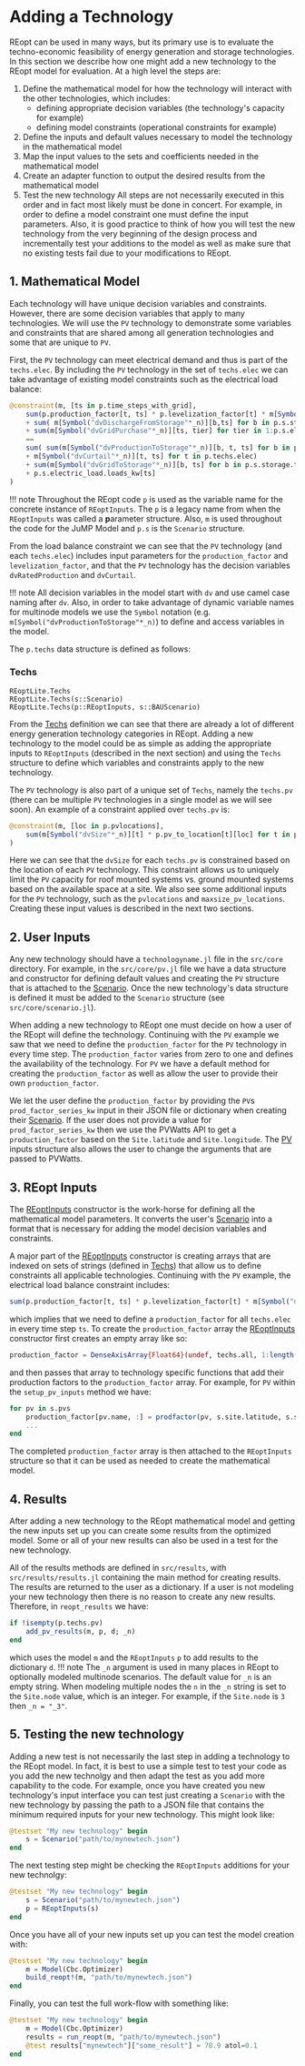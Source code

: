 # Adding a Technology
REopt can be used in many ways, but its primary use is to evaluate the techno-economic feasibility of energy generation and storage technologies. In this section we describe how one might add a new technology to the REopt model for evaluation. At a high level the steps are:
1. Define the mathematical model for how the technology will interact with the other technologies, which includes:
    - defining appropriate decision variables (the technology's capacity for example)
    - defining model constraints (operational constraints for example)
2. Define the inputs and default values necessary to model the technology in the mathematical model
3. Map the input values to the sets and coefficients needed in the mathematical model
4. Create an adapter function to output the desired results from the mathematical model
5. Test the new technology
All steps are not necessarily executed in this order and in fact most likely must be done in concert. For example, in order to define a model constraint one must define the input parameters. Also, it is good practice to think of how you will test the new technology from the very beginning of the design process and incrementally test your additions to the model as well as make sure that no existing tests fail due to your modifications to REopt.

## 1. Mathematical Model
Each technology will have unique decision variables and constraints. However, there are some decision variables that apply to many technologies. We will use the `PV` technology to demonstrate some variables and constraints that are shared among all generation technologies and some that are unique to `PV`.

First, the `PV` technology can meet electrical demand and thus is part of the `techs.elec`. By including the `PV` technology in the set of `techs.elec` we can take advantage of existing model constraints such as the electrical load balance:
```julia
@constraint(m, [ts in p.time_steps_with_grid],
    sum(p.production_factor[t, ts] * p.levelization_factor[t] * m[Symbol("dvRatedProduction"*_n)][t,ts] for t in p.techs.elec) 
    + sum( m[Symbol("dvDischargeFromStorage"*_n)][b,ts] for b in p.s.storage.types ) 
    + sum(m[Symbol("dvGridPurchase"*_n)][ts, tier] for tier in 1:p.s.electric_tariff.n_energy_tiers) 
    ==
    sum( sum(m[Symbol("dvProductionToStorage"*_n)][b, t, ts] for b in p.s.storage.types) 
    + m[Symbol("dvCurtail"*_n)][t, ts] for t in p.techs.elec)
    + sum(m[Symbol("dvGridToStorage"*_n)][b, ts] for b in p.s.storage.types)
    + p.s.electric_load.loads_kw[ts]
)
```
!!! note
    Throughout the REopt code `p` is used as the variable name for the concrete instance of `REoptInputs`. The `p` is a legacy name from when the `REoptInputs` was called a **p**arameter structure.
    Also, `m` is used throughout the code for the JuMP Model and `p.s` is the `Scenario` structure.

From the load balance constraint we can see that the `PV` technology (and each `techs.elec`) includes input parameters for the `production_factor` and `levelization_factor`, and that the `PV` technology has the decision variables `dvRatedProduction` and `dvCurtail`.

!!! note
    All decision variables in the model start with `dv` and use camel case naming after `dv`. Also, in order to take advantage of dynamic variable names for multinode models we use the `Symbol` notation (e.g. `m[Symbol("dvProductionToStorage"*_n)`) to define and access variables in the model.

The `p.techs` data structure is defined as follows:
### Techs
```@docs
REoptLite.Techs
REoptLite.Techs(s::Scenario)
REoptLite.Techs(p::REoptInputs, s::BAUScenario)
```

From the [Techs](@ref) definition we can see that there are already a lot of different energy generation technology categories in REopt. Adding a new technology to the model could be as simple as adding the appropriate inputs to `REoptInputs` (described in the next section) and using the `Techs` structure to define which variables and constraints apply to the new technology.

The `PV` technology is also part of a unique set of `Techs`, namely the `techs.pv` (there can be multiple `PV` technologies in a single model as we will see soon). An example of a constraint applied over `techs.pv` is:
```julia
@constraint(m, [loc in p.pvlocations],
    sum(m[Symbol("dvSize"*_n)][t] * p.pv_to_location[t][loc] for t in p.techs.pv) <= p.maxsize_pv_locations[loc]
)
```
Here we can see that the `dvSize` for each `techs.pv` is constrained based on the location of each `PV` technology. This constraint allows us to uniquely limit the `PV` capacity for roof mounted systems vs. ground mounted systems based on the available space at a site. We also see some additional inputs for the `PV` technology, such as the `pvlocations` and `maxsize_pv_locations`. Creating these input values is described in the next two sections.

## 2. User Inputs
Any new technology should have a `technologyname.jl` file in the `src/core` directory. For example, in the `src/core/pv.jl` file we have a data structure and constructor for defining default values and creating the `PV` structure that is attached to the [Scenario](@ref). Once the new technology's data structure is defined it must be added to the `Scenario` structure (see `src/core/scenario.jl`). 

When adding a new technology to REopt one must decide on how a user of the REopt will define the technology. Continuing with the `PV` example we saw that we need to define the `production_factor` for the `PV` technology in every time step. The `production_factor` varies from zero to one and defines the availability of the technology. For `PV` we have a default method for creating the `production_factor` as well as allow the user to provide their own `production_factor`.

We let the user define the `production_factor` by providing the `PV`s `prod_factor_series_kw` input in their JSON file or dictionary when creating their [Scenario](@ref). If the user does not provide a value for `prod_factor_series_kw` then we use the PVWatts API to get a `production_factor` based on the `Site.latitude` and `Site.longitude`. The [PV](@ref) inputs structure also allows the user to change the arguments that are passed to PVWatts.


## 3. REopt Inputs
The [REoptInputs](@ref) constructor is the work-horse for defining all the mathematical model parameters. It converts the user's [Scenario](@ref) into a format that is necessary for adding the model decision variables and constraints.

A major part of the [REoptInputs](@ref) constructor is creating arrays that are indexed on sets of strings (defined in [Techs](@ref)) that allow us to define constraints all applicable technologies. Continuing with the `PV` example, the electrical load balance constraint includes:
```julia
sum(p.production_factor[t, ts] * p.levelization_factor[t] * m[Symbol("dvRatedProduction"*_n)][t,ts] for t in p.techs.elec) 
```
which implies that we need to define a `production_factor` for all `techs.elec` in every time step `ts`. To create the `production_factor` array the [REoptInputs](@ref) constructor first creates an empty array like so:
```julia
production_factor = DenseAxisArray{Float64}(undef, techs.all, 1:length(s.electric_load.loads_kw))
```
and then passes that array to technology specific functions that add their production factors to the `production_factor` array. For example, for `PV` within the `setup_pv_inputs` method we have:
```julia
for pv in s.pvs
    production_factor[pv.name, :] = prodfactor(pv, s.site.latitude, s.site.longitude)
    ...
end
```
The completed `production_factor` array is then attached to the `REoptInputs` structure so that it can be used as needed to create the mathematical model.

## 4. Results
After adding a new technology to the REopt mathematical model and getting the new inputs set up you can create some results from the optimized model. Some or all of your new results can also be used in a test for the new technology.

All of the results methods are defined in `src/results`, with `src/results/results.jl` containing the main method for creating results. The results are returned to the user as a dictionary. If a user is not modeling your new technology then there is no reason to create any new results. Therefore, in `reopt_results` we have:
```julia
if !isempty(p.techs.pv)
    add_pv_results(m, p, d; _n)
end
```
which uses the model `m` and the `REoptInputs` `p` to add results to the dictionary `d`.
!!! note
    The `_n` argument is used in many places in REopt to optionally modeled multinode scenarios. The default value for `_n` is an empty string. When modeling multiple nodes the `n` in the `_n` string is set to the `Site.node` value, which is an integer. For example, if the `Site.node` is `3` then `_n = "_3"`.

## 5. Testing the new technology
Adding a new test is not necessarily the last step in adding a technology to the REopt model. In fact, it is best to use a simple test to test your code as you add the new technolgy and then adapt the test as you add more capability to the code. For example, once you have created you new technology's input interface you can test just creating a `Scenario` with the new technology by passing the path to a JSON file that contains the minimum required inputs for your new technology. This might look like:
```julia
@testset "My new technology" begin
    s = Scenario("path/to/mynewtech.json")
end
```
The next testing step might be checking the `REoptInputs` additions for your new technolgy:
```julia
@testset "My new technology" begin
    s = Scenario("path/to/mynewtech.json")
    p = REoptInputs(s)
end
```
Once you have all of your new inputs set up you can test the model creation with:
```julia
@testset "My new technology" begin
    m = Model(Cbc.Optimizer)
    build_reopt!(m, "path/to/mynewtech.json")
end
```
Finally, you can test the full work-flow with something like:
```julia
@testset "My new technology" begin
    m = Model(Cbc.Optimizer)
    results = run_reopt(m, "path/to/mynewtech.json")
    @test results["mynewtech"]["some_result"] ≈ 78.9 atol=0.1
end
```
